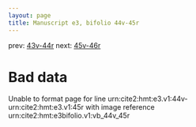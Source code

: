 ```yaml
---
layout: page
title: Manuscript e3, bifolio 44v-45r
---
```


prev: [43v-44r](../43v-44r/) next: [45v-46r](../45v-46r/)

# Bad data

Unable to format page for line urn:cite2:hmt:e3.v1:44v-urn:cite2:hmt:e3.v1:45r with image reference urn:cite2:hmt:e3bifolio.v1:vb_44v_45r
